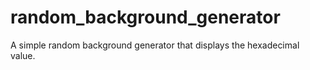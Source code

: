 # random_background_generator
A simple random background generator that displays the hexadecimal value.
